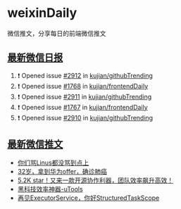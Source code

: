 # weixinDaily
微信推文，分享每日的前端微信推文

## [最新微信日报](https://github.com/kujian/weixinDaily/issues)

<!--START_SECTION:activity-->
1. ❗ Opened issue [#2912](https://github.com/kujian/githubTrending/issues/2912) in [kujian/githubTrending](https://github.com/kujian/githubTrending)
2. ❗ Opened issue [#1768](https://github.com/kujian/frontendDaily/issues/1768) in [kujian/frontendDaily](https://github.com/kujian/frontendDaily)
3. ❗ Opened issue [#2911](https://github.com/kujian/githubTrending/issues/2911) in [kujian/githubTrending](https://github.com/kujian/githubTrending)
4. ❗ Opened issue [#1767](https://github.com/kujian/frontendDaily/issues/1767) in [kujian/frontendDaily](https://github.com/kujian/frontendDaily)
5. ❗ Opened issue [#2910](https://github.com/kujian/githubTrending/issues/2910) in [kujian/githubTrending](https://github.com/kujian/githubTrending)
<!--END_SECTION:activity-->


## [最新微信推文](https://weixin.qdkfweb.cn/)

<!-- BLOG-POST-LIST:START -->
- [你们骂Linus都没骂到点上](https://weixin.qdkfweb.cn/58002.html)
- [32岁，拿到华为offer，确诊肺癌](https://weixin.qdkfweb.cn/57985.html)
- [5.2K star！又来一款开源协作利器，团队效率飙升高效！](https://weixin.qdkfweb.cn/58001.html)
- [黑科技效率神器-uTools](https://weixin.qdkfweb.cn/57989.html)
- [再见ExecutorService，你好StructuredTaskScope](https://weixin.qdkfweb.cn/57990.html)
<!-- BLOG-POST-LIST:END -->